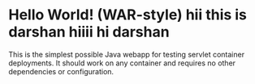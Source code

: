 Hello World! (WAR-style)
hii this is darshan
hiiii hi darshan
===============

This is the simplest possible Java webapp for testing servlet container deployments.  It should work on any container and requires no other dependencies or configuration.
